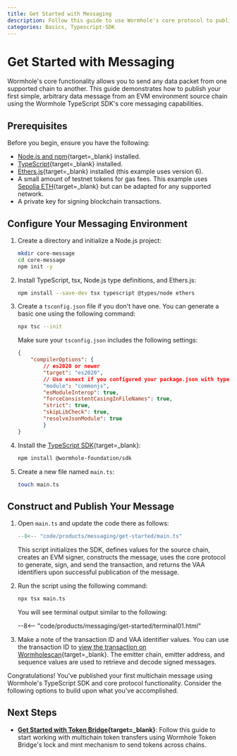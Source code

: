 ```yaml
---
title: Get Started with Messaging
description: Follow this guide to use Wormhole's core protocol to publish a multichain message and return transaction information with VAA identifiers.
categories: Basics, Typescript-SDK
---
```


# Get Started with Messaging

Wormhole's core functionality allows you to send any data packet from one supported chain to another. This guide demonstrates how to publish your first simple, arbitrary data message from an EVM environment source chain using the Wormhole TypeScript SDK's core messaging capabilities. 

## Prerequisites

Before you begin, ensure you have the following:

- [Node.js and npm](https://docs.npmjs.com/downloading-and-installing-node-js-and-npm){target=\_blank} installed.
- [TypeScript](https://www.typescriptlang.org/download/){target=\_blank} installed.
- [Ethers.js](https://docs.ethers.org/v6/getting-started/){target=\_blank} installed (this example uses version 6).
- A small amount of testnet tokens for gas fees. This example uses [Sepolia ETH](https://sepolia-faucet.pk910.de/){target=\_blank} but can be adapted for any supported network.
- A private key for signing blockchain transactions.

## Configure Your Messaging Environment

1. Create a directory and initialize a Node.js project:

    ```bash
    mkdir core-message
    cd core-message
    npm init -y
    ```

2. Install TypeScript, tsx, Node.js type definitions, and Ethers.js:

    ```bash
    npm install --save-dev tsx typescript @types/node ethers
    ```

3. Create a `tsconfig.json` file if you don't have one. You can generate a basic one using the following command:

    ```bash
    npx tsc --init
    ```

    Make sure your `tsconfig.json` includes the following settings:

    ```json 
    {
        "compilerOptions": {
            // es2020 or newer
            "target": "es2020",
            // Use esnext if you configured your package.json with type: "module"
            "module": "commonjs",
            "esModuleInterop": true,
            "forceConsistentCasingInFileNames": true,
            "strict": true,
            "skipLibCheck": true,
            "resolveJsonModule": true
            }
    }
    ```

4. Install the [TypeScript SDK](/docs/tools/typescript-sdk/get-started/){target=\_blank}:

    ```bash
    npm install @wormhole-foundation/sdk
    ```

5. Create a new file named `main.ts`:

    ```bash
    touch main.ts
    ```

## Construct and Publish Your Message

1. Open `main.ts` and update the code there as follows:

    ```ts title="main.ts"
    --8<-- "code/products/messaging/get-started/main.ts"
    ```

    This script initializes the SDK, defines values for the source chain, creates an EVM signer, constructs the message, uses the core protocol to generate, sign, and send the transaction, and returns the VAA identifiers upon successful publication of the message.

2. Run the script using the following command:

    ```bash
    npx tsx main.ts
    ```

    You will see terminal output similar to the following:

    --8<-- "code/products/messaging/get-started/terminal01.html"

3. Make a note of the transaction ID and VAA identifier values. You can use the transaction ID to [view the transaction on Wormholescan](https://wormholescan.io/#/tx/0xeb34f35f91c72e4e5198509071d24fd25d8a979aa93e2f168de075e3568e1508?network=Testnet){target=\_blank}. The emitter chain, emitter address, and sequence values are used to retrieve and decode signed messages.

Congratulations! You've published your first multichain message using Wormhole's TypeScript SDK and core protocol functionality. Consider the following options to build upon what you've accomplished. 

## Next Steps

- **[Get Started with Token Bridge](/docs/products/token-bridge/get-started/){target=\_blank}**: Follow this guide to start working with multichain token transfers using Wormhole Token Bridge's lock and mint mechanism to send tokens across chains.
<!-- - [**Get Started with the Solidity SDK**](/docs/tools/solidity-sdk/get-started/){target=\_blank}: Smart contract developers can follow this on-chain integration guide to use Wormhole Solidity SDK-based sender and receiver contracts to send testnet USDC across chains.
-->